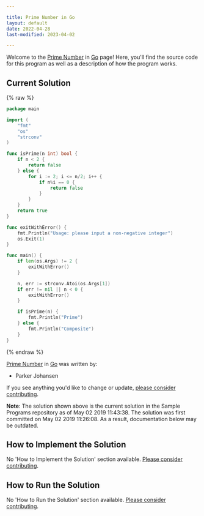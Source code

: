 ```yaml
---

title: Prime Number in Go
layout: default
date: 2022-04-28
last-modified: 2023-04-02

---
```


Welcome to the [Prime Number](https://sampleprograms.io/projects/prime-number) in [Go](https://sampleprograms.io/languages/go) page! Here, you'll find the source code for this program as well as a description of how the program works.

## Current Solution

{% raw %}

```go
package main

import (
	"fmt"
	"os"
	"strconv"
)

func isPrime(n int) bool {
	if n < 2 {
		return false
	} else {
		for i := 2; i <= n/2; i++ {
			if n%i == 0 {
				return false
			}
		}
	}
	return true
}

func exitWithError() {
	fmt.Println("Usage: please input a non-negative integer")
	os.Exit(1)
}

func main() {
	if len(os.Args) != 2 {
		exitWithError()
	}

	n, err := strconv.Atoi(os.Args[1])
	if err != nil || n < 0 {
		exitWithError()
	}

	if isPrime(n) {
		fmt.Println("Prime")
	} else {
	    fmt.Println("Composite")
	}
}
```

{% endraw %}

[Prime Number](https://sampleprograms.io/projects/prime-number) in [Go](https://sampleprograms.io/languages/go) was written by:

- Parker Johansen

If you see anything you'd like to change or update, [please consider contributing](https://github.com/TheRenegadeCoder/sample-programs).

**Note**: The solution shown above is the current solution in the Sample Programs repository as of May 02 2019 11:43:38. The solution was first committed on May 02 2019 11:26:08. As a result, documentation below may be outdated.

## How to Implement the Solution

No 'How to Implement the Solution' section available. [Please consider contributing](https://github.com/TheRenegadeCoder/sample-programs-website).

## How to Run the Solution

No 'How to Run the Solution' section available. [Please consider contributing](https://github.com/TheRenegadeCoder/sample-programs-website).